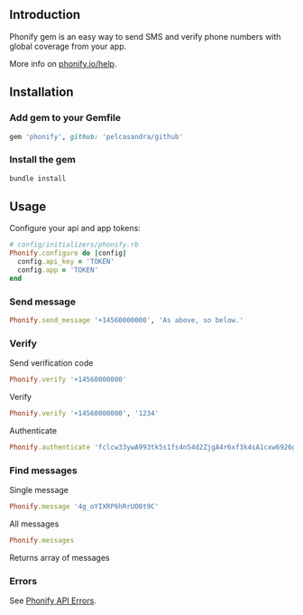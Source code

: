 ## Introduction

Phonify gem is an easy way to send SMS and verify phone numbers with global coverage from your app. 

More info on [phonify.io/help](http://www.phonify.io/help).

## Installation

### Add gem to your Gemfile

```ruby
gem 'phonify', github: 'pelcasandra/github'
```

### Install the gem

```ruby
bundle install
```

## Usage

Configure your api and app tokens:

```ruby    
# config/initializers/phonify.rb
Phonify.configure do |config|
  config.api_key = 'TOKEN'
  config.app = 'TOKEN'
end
```

### Send message

```ruby
Phonify.send_message '+14560000000', 'As above, so below.'
```

### Verify

Send verification code

```ruby
Phonify.verify '+14560000000'
```

Verify

```ruby
Phonify.verify '+14560000000', '1234'
```

Authenticate

```ruby
Phonify.authenticate 'fclcw33ywA993tk5s1fs4n54d2ZjgA4r6xf3k4sA1cxw6926gckz2Ajxnz6n79Astl4fqbsnms4Adm1'
```

### Find messages

Single message

```ruby
Phonify.message '4g_oYIXRP6hRrUO0t9C'
```

All messages

```ruby
Phonify.messages
```

Returns array of messages


### Errors

See [Phonify API Errors](http://www.phonify.io/docs/api#errors).